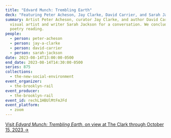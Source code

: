 ```yaml
---
title: "Edvard Munch: Trembling Earth"
deck: "Featuring Peter Acheson, Jay Clarke, David Carrier, and Sarah Jackson "
summary: Artist Peter Acheson, curator Jay Clarke, and author David Carrier join
  visual artist and writer Sarah Jackson for a conversation. We conclude with a
  poetry reading.
people:
  - person: peter-acheson
  - person: jay-a-clarke
  - person: david-carrier
  - person: sarah-jackson
date: 2023-08-14T13:00:00-0500
end_date: 2023-08-14T14:30:00-0500
series: 875
collections:
  - the-new-social-environment
event_organizer:
  - the-brooklyn-rail
event_producer:
  - the-brooklyn-rail
event_id: rechL1HBUlMtFmJFd
event_platform:
  - zoom
---
```

[V﻿isit *Edvard Munch: Trembling Earth*, on view at The Clark through October 15, 2023 →](https://www.clarkart.edu/exhibition/detail/edvard-munch-trembling-earth)